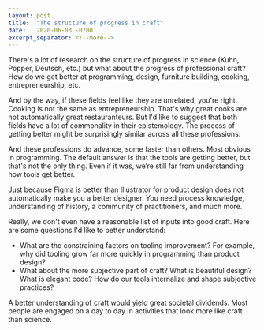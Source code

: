 ```yaml
---
layout: post
title:  "The structure of progress in craft"
date:   2020-06-03 -0700
excerpt_separator: <!--more-->
---
```

There's a lot of research on the structure of progress in science (Kuhn, Popper, Deutsch, etc.) but what about the progress of professional craft?<!--more--> How do we get better at programming, design, furniture building, cooking, entrepreneurship, etc.

And by the way, if these fields feel like they are unrelated, you're right. Cooking is not the same as entrepreneurship. That's why great cooks are not automatically great restauranteurs. But I'd like to suggest that both fields have a lot of commonality in their epistemology. The process of getting better might be surprisingly similar across all these professions.

And these professions do advance, some faster than others. Most obvious in programming. The default answer is that the tools are getting better, but that's not the only thing. Even if it was, we’re still far from understanding how tools get better.

Just because Figma is better than Illustrator for product design does not automatically make you a better designer. You need process knowledge, understanding of history, a community of practitioners, and much more.

Really, we don't even have a reasonable list of inputs into good craft. Here are some questions I'd like to better understand:

* What are the constraining factors on tooling improvement? For example, why did tooling grow far more quickly in programming than product design?
* What about the more subjective part of craft? What is beautiful design? What is elegant code? How do our tools internalize and shape subjective practices?

A better understanding of craft would yield great societal dividends. Most people are engaged on a day to day in activities that look more like craft than science.